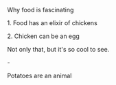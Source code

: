 
Why food is fascinating

1\. Food has an elixir of chickens

2\. Chicken can be an egg

Not only that, but it's so cool to see.

\-

Potatoes are an animal

